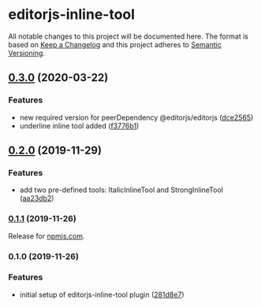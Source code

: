 # editorjs-inline-tool

All notable changes to this project will be documented here. The format is based on [Keep a Changelog](http://keepachangelog.com/en/1.0.0/) and this project adheres to [Semantic Versioning](http://semver.org/spec/v2.0.0.html).


## [0.3.0](https://github.com/natterstefan/editorjs-inline-tool/compare/v0.2.0...v0.3.0) (2020-03-22)


### Features

* new required version for peerDependency @editorjs/editorjs ([dce2565](https://github.com/natterstefan/editorjs-inline-tool/commit/dce2565579b267355f3848a14ca0335f1fe0a01d))
* underline inline tool added ([f3776b1](https://github.com/natterstefan/editorjs-inline-tool/commit/f3776b11377d5dc2e98163c8e546ba4774641a1b))

## [0.2.0](https://github.com/natterstefan/editorjs-inline-tool/compare/v0.1.1...v0.2.0) (2019-11-29)


### Features

* add two pre-defined tools: ItalicInlineTool and StrongInlineTool ([aa23db2](https://github.com/natterstefan/editorjs-inline-tool/commit/aa23db22ce2b25abebd6ae6e2c4f906a1d021b08))

### [0.1.1](https://github.com/natterstefan/editorjs-inline-tool/compare/v0.1.0...v0.1.1) (2019-11-26)

Release for [npmjs.com](https://www.npmjs.com/package/editorjs-inline-tool).

### 0.1.0 (2019-11-26)

### Features

- initial setup of editorjs-inline-tool plugin ([281d8e7](https://github.com/natterstefan/editorjs-inline-tool/commit/281d8e7aeedd72627b5be1370d31c0e891443423))
